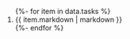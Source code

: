 <ol>
{%- for item in data.tasks %}
    <li>
        {{ item.markdown | markdown }}
    </li>
{%- endfor %}
</ol>
